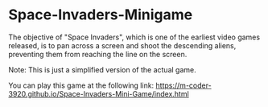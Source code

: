 # Space-Invaders-Minigame
The objective of "Space Invaders", which is one of the earliest video games released, is to pan across a screen and shoot the descending aliens, preventing them from reaching the line on the screen.

Note: This is just a simplified version of the actual game.

You can play this game at the following link:
https://m-coder-3920.github.io/Space-Invaders-Mini-Game/index.html
